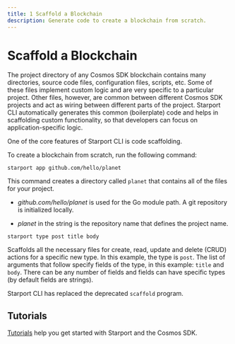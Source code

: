 ```yaml
---
title: 1 Scaffold a Blockchain
description: Generate code to create a blockchain from scratch.
---
```


# Scaffold a Blockchain

The project directory of any Cosmos SDK blockchain contains many directories, source code files, configuration files, scripts, etc. Some of these files implement custom logic and are very specific to a particular project. Other files, however, are common between different Cosmos SDK projects and act as wiring between different parts of the project. Starport CLI automatically generates this common (boilerplate) code and helps in scaffolding custom functionality, so that developers can focus on application-specific logic.

One of the core features of Starport CLI is code scaffolding.

To create a blockchain from scratch, run the following command:

```
starport app github.com/hello/planet
```

This command creates a directory called `planet` that contains all of the files for your project.

- _github.com/hello/planet_ is used for the Go module path. A git repository is initialized locally.

- _planet_ in the string is the repository name that defines the project name.

```
starport type post title body
```

Scaffolds all the necessary files for create, read, update and delete (CRUD) actions for a specific new type. In this example, the type is `post`. The list of arguments that follow specify fields of the type, in this example: `title` and `body`. There can be any number of fields and fields can have specific types (by default fields are strings).

Starport CLI has replaced the deprecated `scaffold` program.

## Tutorials

[Tutorials](https://tutorials.cosmos.network/) help you get started with Starport and the Cosmos SDK.
